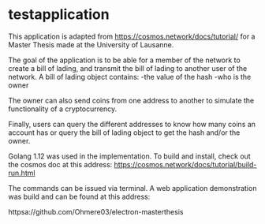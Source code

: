# testapplication

This application is adapted from https://cosmos.network/docs/tutorial/ for a Master Thesis made at the University of Lausanne.

The goal of the application is to be able for a member of the network to create a bill of lading, and transmit the bill of lading to another user of the network. A bill of lading object contains:
-the value of the hash
-who is the owner

The owner can also send coins from one address to another to simulate the functionality of a cryptocurrency.

Finally, users can query the different addresses to know how many coins an account has or query the bill of lading object to get the hash and/or the owner.


Golang 1.12 was used in the implementation. To build and install, check out the cosmos doc at this address:
https://cosmos.network/docs/tutorial/build-run.html


The commands can be issued via terminal. A web application demonstration was build and can be found at this address:

httpsa://github.com/Ohmere03/electron-masterthesis